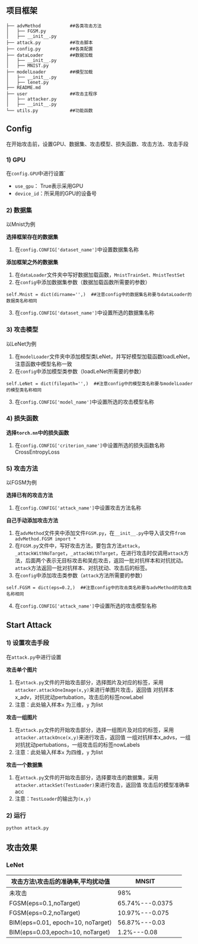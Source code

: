 

## 项目框架

```
├── advMethod			##各类攻击方法
│   ├── FGSM.py
│   ├── __init__.py
├── attack.py			##攻击脚本
├── config.py			##各类配置
├── dataLoader			##数据加载
│   ├── __init__.py
│   ├── MNIST.py
├── modelLoader			##模型加载
│   ├── __init__.py
│   ├── lenet.py
├── README.md
├── user				##攻击主程序
│   ├── attacker.py
│   ├── __init__.py
└── utils.py			##功能函数

```



## Config

在开始攻击前，设置GPU、数据集、攻击模型、损失函数、攻击方法、攻击手段

### 1) GPU

在`config.GPU`中进行设置`

- `use_gpu`： True表示采用GPU
- `device_id`：所采用的GPU的设备号



### 2) 数据集

以Mnist为例

**选择框架存在的数据集**

1. 在`config.CONFIG['dataset_name']`中设置数据集名称

**添加框架之外的数据集**

1. 在`dataLoader`文件夹中写好数据加载函数，`MnistTrainSet、MnistTestSet`
2. 在`config`中添加数据集参数（数据加载函数所需要的参数）

```
self.Mnist = dict(dirname='',)  ##注意config中的数据集名称要与dataLoader的数据类名称相同
```

3. 在`config.CONFIG['dataset_name']`中设置所选的数据集名称



### 3) 攻击模型

以LeNet为例

1. 在`modelLoader`文件夹中添加模型类LeNet，并写好模型加载函数loadLeNet，注意函数中模型名称一致
2. 在`config`中添加模型类参数（loadLeNet所需要的参数）

```
self.LeNet = dict(filepath='',)  ##注意config中的模型类名称要与modelLoader的模型类名称相同
```

3. 在`config.CONFIG['model_name']`中设置所选的攻击模型名称



### 4) 损失函数

**选择`torch.nn`中的损失函数**

1. 在`config.CONFIG['criterion_name']`中设置所选的损失函数名称CrossEntropyLoss



### 5) 攻击方法

以FGSM为例

**选择已有的攻击方法**

1. 在`config.CONFIG['attack_name']`中设置攻击方法名称

**自己手动添加攻击方法**

1. 在`advMethod`文件夹中添加文件`FGSM.py`，在`__init__.py`中导入该文件`from advMethod.FGSM import *`
2. 在`FGSM.py`文件中，写好攻击方法，要包含方法`attack`，`_attackWithNoTarget`，`_attackWithTarget`，在进行攻击时仅调用`attack`方法，后面两个表示无目标攻击和吴彪攻击，返回一批对抗样本和对抗扰动。`attack`方法返回一批对抗样本、对抗扰动、攻击后的标签。
3. 在`config`中添加攻击类参数（`attack`方法所需要的参数）

```
self.FGSM = dict(eps=0.2,)  ##注意config中的攻击类名称要与advMethod的攻击类名称相同
```

4. 在`config.CONFIG['attack_name']`中设置所选的攻击模型名称

## Start Attack

### 1) 设置攻击手段

在`attack.py`中进行设置

**攻击单个图片**

1. 在`attack.py`文件的开始攻击部分，选择图片及对应的标签，采用`attacker.attackOneImage(x,y)`来进行单图片攻击，返回值 对抗样本x_adv，对抗扰动pertubation，攻击后的标签nowLabel
2. 注意：此处输入样本`x` 为三维，`y` 为list

**攻击一组图片**

1. 在`attack.py`文件的开始攻击部分，选择一组图片及对应的标签，采用`attacker.attackOnce(x,y)`来进行攻击，返回值 一组对抗样本x_advs，一组对抗扰动pertubations，一组攻击后的标签nowLabels
2. 注意：此处输入样本`x` 为四维，`y` 为list

**攻击一个数据集**

1. 在`attack.py`文件的开始攻击部分，选择要攻击的数据集，采用`attacker.attackSet(TestLoader)`来进行攻击，返回值 攻击后的模型准确率acc
2. 注意：`TestLoader`的输出为`(x,y)`

### 2) 运行

```
python attack.py
```



## 攻击效果

### LeNet

| 攻击方法\攻击后的准确率,平均扰动值 | MNSIT           |      |
| ---------------------------------- | --------------- | ---- |
| 未攻击                             | 98%             |      |
| FGSM(eps=0.1,noTarget)             | 65.74%---0.0375 |      |
| FGSM(eps=0.2,noTarget)             | 10.97%---0.075  |      |
| BIM(eps=0.01, epoch=10, noTarget)  | 56.87%---0.03   |      |
| BIM(eps=0.03,epoch=10, noTarget)   | 1.2%---0.08     |      |

